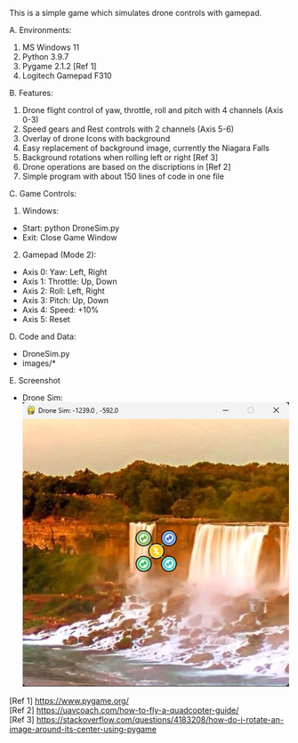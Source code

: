 This is a simple game which simulates drone controls with gamepad. 

A. Environments:  
1. MS Windows 11  
2. Python 3.9.7  
3. Pygame 2.1.2 [Ref 1]  
4. Logitech Gamepad F310  

B. Features:
1. Drone flight control of yaw, throttle, roll and pitch with 4 channels (Axis 0-3)  
2. Speed gears and Rest controls with 2 channels (Axis 5-6)  
3. Overlay of drone Icons with background  
4. Easy replacement of background image, currently the Niagara Falls  
5. Background rotations when rolling left or right [Ref 3]   
6. Drone operations are based on the discriptions in [Ref 2]  
7. Simple program with about 150 lines of code in one file  

C. Game Controls:

1. Windows:
- Start: python DroneSim.py
- Exit: Close Game Window

2. Gamepad (Mode 2):  
- Axis 0: Yaw: Left, Right  
- Axis 1: Throttle: Up, Down  
- Axis 2: Roll: Left, Right  
- Axis 3: Pitch: Up, Down  
- Axis 4: Speed: +10%  
- Axis 5: Reset

D. Code and Data:  
- DroneSim.py  
- images/*  

E. Screenshot  
- Drone Sim:  
![DroneSit](dronesim.png)  

[Ref 1] https://www.pygame.org/    
[Ref 2] https://uavcoach.com/how-to-fly-a-quadcopter-guide/  
[Ref 3] https://stackoverflow.com/questions/4183208/how-do-i-rotate-an-image-around-its-center-using-pygame  

